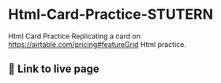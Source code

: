 # Html-Card-Practice-STUTERN
Html Card Practice
Replicating a card on https://airtable.com/pricing#featureGrid Html practice.

## 🔗 Link to live page
